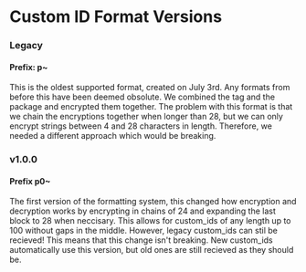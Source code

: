 # Custom ID Format Versions

### Legacy
#### Prefix: p~

This is the oldest supported format, created on July 3rd. Any formats from before this have been deemed obsolute. We combined the tag and the package and encrypted them together. The problem with this format is that we chain the encryptions together when longer than 28, but we can only encrypt strings between 4 and 28 characters in length. Therefore, we needed a different approach which would be breaking.

### v1.0.0
#### Prefix p0~

The first version of the formatting system, this changed how encryption and decryption works by encrypting in chains of 24 and expanding the last block to 28 when neccisary. This allows for custom_ids of any length up to 100 without gaps in the middle. However, legacy custom_ids can stil be recieved! This means that this change isn't breaking. New custom_ids automatically use this version, but old ones are still recieved as they should be.